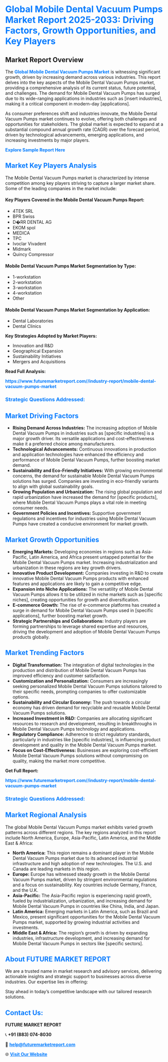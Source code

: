 <h1 style="color: #007BFF;">Global Mobile Dental Vacuum Pumps Market Report 2025-2033: Driving Factors, Growth Opportunities, and Key Players</h1>

<section id="overview">
<h2>Market Report Overview</h2>
<p>The <a href="https://www.futuremarketreport.com//industry-report/mobile-dental-vacuum-pumps-market" style="color: #007BFF; text-decoration: none;"><strong>Global Mobile Dental Vacuum Pumps Market</strong></a> is witnessing significant growth, driven by increasing demand across various industries. This report delves into the key aspects of the Mobile Dental Vacuum Pumps market, providing a comprehensive analysis of its current status, future potential, and challenges. The demand for Mobile Dental Vacuum Pumps has surged due to its wide-ranging applications in industries such as [insert industries], making it a critical component in modern-day [applications].</p>
<p>As consumer preferences shift and industries innovate, the Mobile Dental Vacuum Pumps market continues to evolve, offering both challenges and opportunities for stakeholders. The global market is expected to expand at a substantial compound annual growth rate (CAGR) over the forecast period, driven by technological advancements, emerging applications, and increasing investments by major players.</p>
</section>

<section id="overview">
<p><a href="https://www.futuremarketreport.com//request-sample/reportId=50140" style="color: #007BFF; text-decoration: none;"><strong>Explore Sample Report Here</strong></a></p>
</section>

<section id="key-players">
<h2 style="color: #007BFF;">Market Key Players Analysis</h2>
<p>The Mobile Dental Vacuum Pumps market is characterized by intense competition among key players striving to capture a larger market share. Some of the leading companies in the market include:</p>
<h4>Key Players Covered in the Mobile Dental Vacuum Pumps Report:</h4>
<ul><li>4TEK SRL</li><li>BPR Swiss</li><li>D�RR DENTAL AG</li><li>EKOM spol</li><li>MEDICA</li><li>TPC</li><li>Ivoclar Vivadent</li><li>Midmark</li><li>Quincy Compressor</li></ul>
<h4>Mobile Dental Vacuum Pumps Market Segmentation by Type:</h4>
<ul><li>1-workstation</li><li>2-workstation</li><li>3-workstation</li><li>4-workstation</li><li>Other</li></ul>

<h4>Mobile Dental Vacuum Pumps Market Segmentation by Application:</h4>
<ul><li>Dental Laboratories</li><li>Dental Clinics</li></ul>
<p><strong>Key Strategies Adopted by Market Players:</strong></p>
<ul>
<li>Innovation and R&D</li>
<li>Geographical Expansion</li>
<li>Sustainability Initiatives</li>
<li>Mergers and Acquisitions</li>
</ul>
</section>

<section>
<p><strong>Read Full Analysis: </strong></p><a href="https://www.futuremarketreport.com//industry-report/mobile-dental-vacuum-pumps-market" style="color: #007BFF; text-decoration: none;"><strong>https://www.futuremarketreport.com//industry-report/mobile-dental-vacuum-pumps-market</strong></a>
<h3 style="color: #007BFF;">Strategic Questions Addressed:</h3>
</section>

<section id="driving-factors">
<h2 style="color: #007BFF;">Market Driving Factors</h2>
<ul>
<li><strong>Rising Demand Across Industries:</strong> The increasing adoption of Mobile Dental Vacuum Pumps in industries such as [specific industries] is a major growth driver. Its versatile applications and cost-effectiveness make it a preferred choice among manufacturers.</li>
<li><strong>Technological Advancements:</strong> Continuous innovations in production and application technologies have enhanced the efficiency and performance of Mobile Dental Vacuum Pumps, further boosting market demand.</li>
<li><strong>Sustainability and Eco-Friendly Initiatives:</strong> With growing environmental concerns, the demand for sustainable Mobile Dental Vacuum Pumps solutions has surged. Companies are investing in eco-friendly variants to align with global sustainability goals.</li>
<li><strong>Growing Population and Urbanization:</strong> The rising global population and rapid urbanization have increased the demand for [specific products], where Mobile Dental Vacuum Pumps plays a vital role in meeting consumer needs.</li>
<li><strong>Government Policies and Incentives:</strong> Supportive government regulations and incentives for industries using Mobile Dental Vacuum Pumps have created a conducive environment for market growth.</li>
</ul>
</section>

<section id="growth-opportunities">
<h2 style="color: #007BFF;">Market Growth Opportunities</h2>
<ul>
<li><strong>Emerging Markets:</strong> Developing economies in regions such as Asia-Pacific, Latin America, and Africa present untapped potential for the Mobile Dental Vacuum Pumps market. Increasing industrialization and urbanization in these regions are key growth drivers.</li>
<li><strong>Innovative Product Development:</strong> Companies investing in R&D to create innovative Mobile Dental Vacuum Pumps products with enhanced features and applications are likely to gain a competitive edge.</li>
<li><strong>Expansion into Niche Applications:</strong> The versatility of Mobile Dental Vacuum Pumps allows it to be utilized in niche markets such as [specific niches], creating opportunities for growth and diversification.</li>
<li><strong>E-commerce Growth:</strong> The rise of e-commerce platforms has created a surge in demand for Mobile Dental Vacuum Pumps used in [specific applications], further boosting market growth.</li>
<li><strong>Strategic Partnerships and Collaborations:</strong> Industry players are forming partnerships to leverage shared expertise and resources, driving the development and adoption of Mobile Dental Vacuum Pumps products globally.</li>
</ul>
</section>

<section id="trending-factors">
<h2 style="color: #007BFF;">Market Trending Factors</h2>
<ul>
<li><strong>Digital Transformation:</strong> The integration of digital technologies in the production and distribution of Mobile Dental Vacuum Pumps has improved efficiency and customer satisfaction.</li>
<li><strong>Customization and Personalization:</strong> Consumers are increasingly seeking personalized Mobile Dental Vacuum Pumps solutions tailored to their specific needs, prompting companies to offer customizable options.</li>
<li><strong>Sustainability and Circular Economy:</strong> The push towards a circular economy has driven demand for recyclable and reusable Mobile Dental Vacuum Pumps solutions.</li>
<li><strong>Increased Investment in R&D:</strong> Companies are allocating significant resources to research and development, resulting in breakthroughs in Mobile Dental Vacuum Pumps technology and applications.</li>
<li><strong>Regulatory Compliance:</strong> Adherence to strict regulatory standards, particularly in industries like [specific industries], is influencing product development and quality in the Mobile Dental Vacuum Pumps market.</li>
<li><strong>Focus on Cost-Effectiveness:</strong> Businesses are exploring cost-efficient Mobile Dental Vacuum Pumps solutions without compromising on quality, making the market more competitive.</li>
</ul>
</section>

<section>
<p><strong>Get Full Report: </strong></p><a href="https://www.futuremarketreport.com//industry-report/mobile-dental-vacuum-pumps-market" style="color: #007BFF; text-decoration: none;"><strong>https://www.futuremarketreport.com//industry-report/mobile-dental-vacuum-pumps-market</strong></a>
<h3 style="color: #007BFF;">Strategic Questions Addressed:</h3>
</section>


<section id="regional-analysis">
<h2 style="color: #007BFF;">Market Regional Analysis</h2>
<p>The global Mobile Dental Vacuum Pumps market exhibits varied growth patterns across different regions. The key regions analyzed in this report include North America, Europe, Asia-Pacific, Latin America, and the Middle East & Africa:</p>
<ul>
<li><strong>North America:</strong> This region remains a dominant player in the Mobile Dental Vacuum Pumps market due to its advanced industrial infrastructure and high adoption of new technologies. The U.S. and Canada are leading markets in this region.</li>
<li><strong>Europe:</strong> Europe has witnessed steady growth in the Mobile Dental Vacuum Pumps market, driven by stringent environmental regulations and a focus on sustainability. Key countries include Germany, France, and the U.K.</li>
<li><strong>Asia-Pacific:</strong> The Asia-Pacific region is experiencing rapid growth, fueled by industrialization, urbanization, and increasing demand for Mobile Dental Vacuum Pumps in countries like China, India, and Japan.</li>
<li><strong>Latin America:</strong> Emerging markets in Latin America, such as Brazil and Mexico, present significant opportunities for the Mobile Dental Vacuum Pumps market, supported by growing industrial activities and investments.</li>
<li><strong>Middle East & Africa:</strong> The region’s growth is driven by expanding industries, infrastructure development, and increasing demand for Mobile Dental Vacuum Pumps in sectors like [specific sectors].</li>
</ul>
</section>

<footer>
<h2 style="color: #007BFF;">About FUTURE MARKET REPORT</h2>
<p>We are a trusted name in market research and advisory services, delivering actionable insights and strategic support to businesses across diverse industries. Our expertise lies in offering:</p>

<p>Stay ahead in today’s competitive landscape with our tailored research solutions.</p>

<h2 style="color: #007BFF;">Contact Us:</h2>
<p><strong>FUTURE MARKET REPORT</strong></p>
<p>📞 <strong>+91 (883) 074-8030</strong></p>
<p>📧 <strong><a href="mailto:help@futuremarketreport.com" style="color: #007BFF;">help@futuremarketreport.com</a></strong></p>
<p>🌐 <strong><a href="https://www.futuremarketreport.com/" style="color: #007BFF;">Visit Our Website</a></strong></p>
</footer>